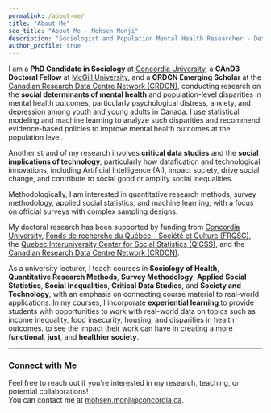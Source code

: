```yaml
---
permalink: /about-me/
title: "About Me"
seo_title: "About Me - Mohsen Monji"
description: "Sociologist and Population Mental Health Researcher - Detailed Bio"
author_profile: true
---
```


I am a **PhD Candidate in Sociology** at [Concordia University](https://www.concordia.ca/artsci/sociology-anthropology.html), a **CAnD3 Doctoral Fellow** at [McGill University](https://www.mcgill.ca/cand3/our-people/fellows-2024-25), and a **CRDCN Emerging Scholar** at the [Canadian Research Data Centre Network (CRDCN)](https://crdcn.ca), conducting research on the **social determinants of mental health** and population-level disparities in mental health outcomes, particularly psychological distress, anxiety, and depression among youth and young adults in Canada. I use statistical modeling and machine learning to analyze such disparities and recommend evidence-based policies to improve mental health outcomes at the population level.

Another strand of my research involves **critical data studies** and the **social implications of technology**, particularly how datafication and technological innovations, including Artificial Intelligence (AI), impact society, drive social change, and contribute to social good or amplify social inequalities.

Methodologically, I am interested in quantitative research methods, survey methodology, applied social statistics, and machine learning, with a focus on official surveys with complex sampling designs.

My doctoral research has been supported by funding from [Concordia University](https://www.concordia.ca/artsci/sociology-anthropology.html), [Fonds de recherche du Québec – Société et Culture (FRQSC)](https://www.frq.gouv.qc.ca), the [Quebec Interuniversity Center for Social Statistics (QICSS)](https://www.ciqss.org), and the [Canadian Research Data Centre Network (CRDCN)](https://crdcn.ca).  

As a university lecturer, I teach courses in **Sociology of Health**, **Quantitative Research Methods**, **Survey Methodology**, **Applied Social Statistics**, **Social Inequalities**, **Critical Data Studies**, and **Society and Technology**, with an emphasis on connecting course material to real-world applications. In my courses, I incorporate **experiential learning** to provide students with opportunities to work with real-world data on topics such as income inequality, food insecurity, housing, and disparities in health outcomes. to see the impact their work can have in creating a more **functional**, **just**, and **healthier society**.

---

### Connect with Me  

Feel free to reach out if you're interested in my research, teaching, or potential collaborations!  
You can contact me at [mohsen.monji@concordia.ca](mailto:mohsen.monji@concordia.ca).

